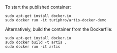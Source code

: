 To start the published container:

    sudo apt-get install docker.io
    sudo docker run -it turiphro/artis-docker-demo

Alternatively, build the container from the Dockerfile:

    sudo apt-get install docker.io
    sudo docker build -t artis .
    sudo docker run -it artis
